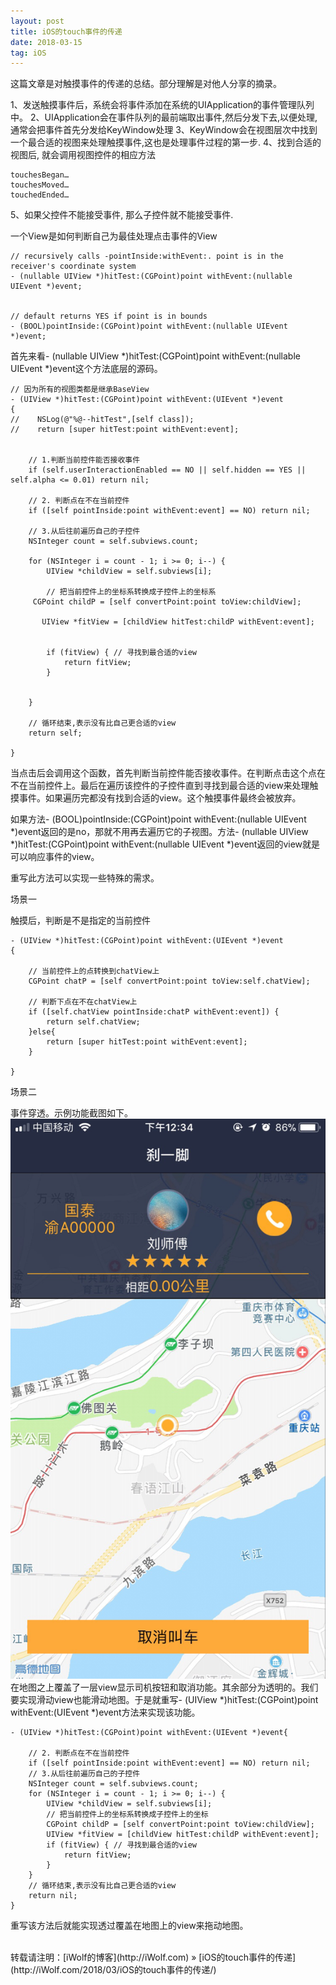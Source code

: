 ```yaml
---
layout: post
title: iOS的touch事件的传递
date: 2018-03-15
tag: iOS
---
```

这篇文章是对触摸事件的传递的总结。部分理解是对他人分享的摘录。

1、发送触摸事件后，系统会将事件添加在系统的UIApplication的事件管理队列中。
2、UIApplication会在事件队列的最前端取出事件,然后分发下去,以便处理, 通常会把事件首先分发给KeyWindow处理
3、KeyWindow会在视图层次中找到一个最合适的视图来处理触摸事件,这也是处理事件过程的第一步.
4、找到合适的视图后, 就会调用视图控件的相应方法

```
touchesBegan…
touchesMoved…
touchedEnded…
```
5、如果父控件不能接受事件, 那么子控件就不能接受事件.

一个View是如何判断自己为最佳处理点击事件的View


```
// recursively calls -pointInside:withEvent:. point is in the receiver's coordinate system
- (nullable UIView *)hitTest:(CGPoint)point withEvent:(nullable UIEvent *)event;


// default returns YES if point is in bounds
- (BOOL)pointInside:(CGPoint)point withEvent:(nullable UIEvent *)event;

```

首先来看- (nullable UIView *)hitTest:(CGPoint)point withEvent:(nullable UIEvent *)event这个方法底层的源码。

```
// 因为所有的视图类都是继承BaseView
- (UIView *)hitTest:(CGPoint)point withEvent:(UIEvent *)event
{
//    NSLog(@"%@--hitTest",[self class]);
//    return [super hitTest:point withEvent:event];
    
    
    // 1.判断当前控件能否接收事件
    if (self.userInteractionEnabled == NO || self.hidden == YES || self.alpha <= 0.01) return nil;
    
    // 2. 判断点在不在当前控件
    if ([self pointInside:point withEvent:event] == NO) return nil;
    
    // 3.从后往前遍历自己的子控件
    NSInteger count = self.subviews.count;
    
    for (NSInteger i = count - 1; i >= 0; i--) {
        UIView *childView = self.subviews[i];
        
        // 把当前控件上的坐标系转换成子控件上的坐标系
     CGPoint childP = [self convertPoint:point toView:childView];
        
       UIView *fitView = [childView hitTest:childP withEvent:event];
        
        
        if (fitView) { // 寻找到最合适的view
            return fitView;
        }
        
        
    }
    
    // 循环结束,表示没有比自己更合适的view
    return self;
    
}
```
当点击后会调用这个函数，首先判断当前控件能否接收事件。在判断点击这个点在不在当前控件上。最后在遍历该控件的子控件直到寻找到最合适的view来处理触摸事件。如果遍历完都没有找到合适的view。这个触摸事件最终会被放弃。

如果方法- (BOOL)pointInside:(CGPoint)point withEvent:(nullable UIEvent *)event返回的是no，那就不用再去遍历它的子视图。方法- (nullable UIView *)hitTest:(CGPoint)point withEvent:(nullable UIEvent *)event返回的view就是可以响应事件的view。

重写此方法可以实现一些特殊的需求。

场景一

触摸后，判断是不是指定的当前控件

```
- (UIView *)hitTest:(CGPoint)point withEvent:(UIEvent *)event
{
    
    // 当前控件上的点转换到chatView上
    CGPoint chatP = [self convertPoint:point toView:self.chatView];
    
    // 判断下点在不在chatView上
    if ([self.chatView pointInside:chatP withEvent:event]) {
        return self.chatView;
    }else{
        return [super hitTest:point withEvent:event];
    }
    
}

```

场景二

事件穿透。示例功能截图如下。
<img src="/images/posts/iOS的touch事件的传递/iOS的touch事件的传递.png" > 
在地图之上覆盖了一层view显示司机按钮和取消功能。其余部分为透明的。我们要实现滑动view也能滑动地图。于是就重写- (UIView *)hitTest:(CGPoint)point withEvent:(UIEvent *)event方法来实现该功能。

```
- (UIView *)hitTest:(CGPoint)point withEvent:(UIEvent *)event{

    // 2. 判断点在不在当前控件
    if ([self pointInside:point withEvent:event] == NO) return nil;
    // 3.从后往前遍历自己的子控件
    NSInteger count = self.subviews.count;
    for (NSInteger i = count - 1; i >= 0; i--) {
        UIView *childView = self.subviews[i];
        // 把当前控件上的坐标系转换成子控件上的坐标
        CGPoint childP = [self convertPoint:point toView:childView];
        UIView *fitView = [childView hitTest:childP withEvent:event];
        if (fitView) { // 寻找到最合适的view
            return fitView;
        }
    }
    // 循环结束,表示没有比自己更合适的view
    return nil;
}
```

重写该方法后就能实现透过覆盖在地图上的view来拖动地图。



<br>
转载请注明：[iWolf的博客](http://iWolf.com) » [iOS的touch事件的传递](http://iWolf.com/2018/03/iOS的touch事件的传递/)  
